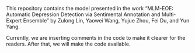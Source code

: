 This repository contains the model presented in the work “MLM-EOE: Automatic Depression Detection via Sentimental Annotation and Multi-Expert Ensemble” by Zulong Lin, Yaowei Wang, Yujue Zhou, Fei Du, and Yun Yang.

Currently, we are inserting comments in the code to make it clearer for the readers. After that, we will make the code available.
